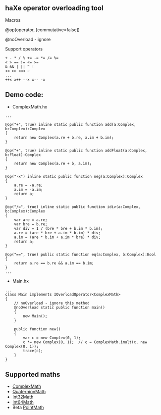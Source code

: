 ## haXe operator overloading tool

Macros

@op(operator, [commutative=false])

@noOverload - ignore

Support operators

```
+ - * / % += -= *= /= %=
< > == != <= >=
& && | || ^ ! 
<< >> <<< ~
...
++x x++ --x x-- -x 
```

## Demo code:

* ComplexMath.hx

```
...

@op("+", true) inline static public function add(a:Complex, b:Complex):Complex
{
	return new Complex(a.re + b.re, a.im + b.im);
}

@op("+", true) inline static public function addFloat(a:Complex, b:Float):Complex
{
	return new Complex(a.re + b, a.im);
}

@op("-x") inline static public function neg(a:Complex):Complex
{
	a.re = -a.re;
	a.im = -a.im;
	return a;
}

@op("/=", true) inline static public function idiv(a:Complex, b:Complex):Complex
{
	var are = a.re;
	var bre = b.re;
	var div = 1 / (bre * bre + b.im * b.im);
	a.re = (are * bre + a.im * b.im) * div;
	a.im = (are * b.im + a.im * bre) * div;
	return a;
}

@op("==", true) public static function eq(a:Complex, b:Complex):Bool
{
	return a.re == b.re && a.im == b.im;
}
...
```

* Main.hx

```
...
class Main implements IOverloadOperator<ComplexMath>
{
	// noOverload - ignore this method
	@noOverload static public function main() 
	{
		new Main();
	}
	
	public function new()
	{
		var c = new Complex(0, 1);
		c *= new Complex(0, 1);  // c = ComplexMath.imult(c, new Complex(0, 1));
		trace(c);
	}
}
```

## Supported maths

* [ComplexMath](https://github.com/profelis/overload-operator/blob/master/src/deep/math/ComplexMath.hx)
* [QuaternionMath](https://github.com/profelis/overload-operator/blob/master/src/deep/math/QuaternionMath.hx)
* [Int32Math](https://github.com/profelis/overload-operator/blob/master/src/deep/math/Int32Math.hx)
* [Int64Math](https://github.com/profelis/overload-operator/blob/master/src/deep/math/Int64Math.hx)
* Beta [PointMath](https://github.com/profelis/overload-operator/blob/master/src/deep/math/PointMath.hx)
